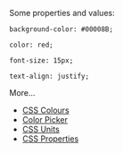 Some properties and values:

```
background-color: #00008B;
```

```
color: red;
```

```
font-size: 15px;
```

```
text-align: justify;
```

More...

+ [CSS Colours](https://www.w3schools.com/cssref/css_colors.asp)
+ [Color Picker](https://htmlcolorcodes.com/)
+ [CSS Units](https://www.w3schools.com/cssref/css_units.asp)
+ [CSS Properties](https://www.w3schools.com/cssref/)
